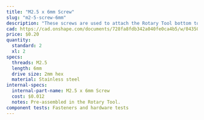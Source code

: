 ```yaml
---
title: "M2.5 x 6mm Screw"
slug: "m2-5-screw-6mm"
description: "These screws are used to attach the Rotary Tool bottom to the Rotary Tool top."
cad: https://cad.onshape.com/documents/728fa8fdb342a040fe0ca4b5/w/0435033a7c78b02e71d0f721/e/5c8a98e1de992c7601263352?configuration=List_6jyiH4BhZN8Bnq%3DDefault&renderMode=0&uiState=6255c57646b4a5023f0a8187
price: $0.20
quantity:
  standard: 2
  xl: 2
specs:
  threads: M2.5
  length: 6mm
  drive size: 2mm hex
  material: Stainless steel
internal-specs:
  internal-part-name: M2.5 x 6mm Screw
  cost: $0.012
  notes: Pre-assembled in the Rotary Tool.
component tests: Fasteners and hardware tests
---
```


